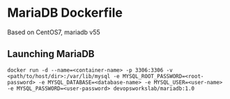 MariaDB Dockerfile
==================

Based on CentOS7, mariadb v55

Launching MariaDB
-----------------
```
docker run -d --name=<container-name> -p 3306:3306 -v <path/to/host/dir>:/var/lib/mysql -e MYSQL_ROOT_PASSWORD=<root-password> -e MYSQL_DATABASE=<database-name> -e MYSQL_USER=<user-name> -e MYSQL_PASSWORD=<user-password> devopsworkslab/mariadb:1.0
```
